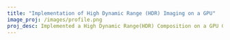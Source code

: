 ```yaml
---
title: "Implementation of High Dynamic Range (HDR) Imaging on a GPU"
image_proj: /images/profile.png
proj_desc: Implemented a High Dynamic Range(HDR) Composition on a GPU GTX980 by combining 10 differently exposed images to capture the dynamic range of the scene. The GPU implementation of the HDR achieved a speedup of 7708x compared to a CPU implementation of it.
---
```





